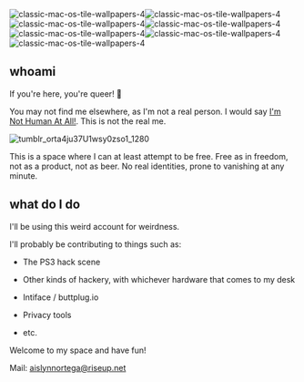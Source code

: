 ![classic-mac-os-tile-wallpapers-4](https://github.com/user-attachments/assets/6a5a5ed5-92c2-42b9-b901-fca6d932d607)![classic-mac-os-tile-wallpapers-4](https://github.com/user-attachments/assets/6a5a5ed5-92c2-42b9-b901-fca6d932d607)![classic-mac-os-tile-wallpapers-4](https://github.com/user-attachments/assets/6a5a5ed5-92c2-42b9-b901-fca6d932d607)![classic-mac-os-tile-wallpapers-4](https://github.com/user-attachments/assets/6a5a5ed5-92c2-42b9-b901-fca6d932d607)![classic-mac-os-tile-wallpapers-4](https://github.com/user-attachments/assets/6a5a5ed5-92c2-42b9-b901-fca6d932d607)![classic-mac-os-tile-wallpapers-4](https://github.com/user-attachments/assets/6a5a5ed5-92c2-42b9-b901-fca6d932d607)![classic-mac-os-tile-wallpapers-4](https://github.com/user-attachments/assets/6a5a5ed5-92c2-42b9-b901-fca6d932d607)

## whoami

If you're here, you're queer! 🌈

You may not find me elsewhere, as I'm not a real person. I would say [I'm Not Human At All!](https://www.youtube.com/watch?v=aFUzvbkEvRk). This is not the real me. 

![tumblr_orta4ju37U1wsy0zso1_1280](https://github.com/user-attachments/assets/1a7e14c2-f361-4263-8891-c8048d9afb78)

This is a space where I can at least attempt to be free. Free as in freedom, not as a product, not as beer. No real identities, prone to vanishing at any minute. 

## what do I do

I'll be using this weird account for weirdness.

I'll probably be contributing to things such as:

- The PS3 hack scene

- Other kinds of hackery, with whichever hardware that comes to my desk

- Intiface / buttplug.io

- Privacy tools

- etc. 

Welcome to my space and have fun! 

Mail: aislynnortega@riseup.net



